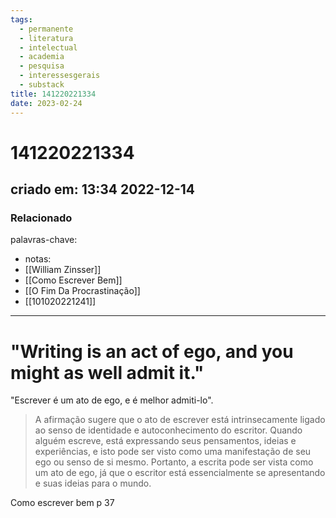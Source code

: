 ```yaml
---
tags:
  - permanente
  - literatura
  - intelectual
  - academia
  - pesquisa
  - interessesgerais
  - substack
title: 141220221334
date: 2023-02-24
---
```

# 141220221334
## criado em: 13:34 2022-12-14

### Relacionado
palavras-chave:
- notas: 
- [[William Zinsser]]
- [[Como Escrever Bem]]
- [[O Fim Da Procrastinação]]
- [[101020221241]]
---
# "Writing is an act of ego, and you might as well admit it."

"Escrever é um ato de ego, e é melhor admiti-lo".

>A afirmação sugere que o ato de escrever está intrinsecamente ligado ao senso de identidade e autoconhecimento do escritor. Quando alguém escreve, está expressando seus pensamentos, ideias e experiências, e isto pode ser visto como uma manifestação de seu ego ou senso de si mesmo. Portanto, a escrita pode ser vista como um ato de ego, já que o escritor está essencialmente se apresentando e suas ideias para o mundo.

Como escrever bem p 37